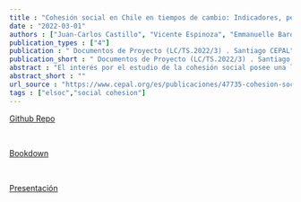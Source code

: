 ```yaml
---
title : "Cohesión social en Chile en tiempos de cambio: Indicadores, perfiles y factores asociados"
date : "2022-03-01"
authors : ["Juan-Carlos Castillo", "Vicente Espinoza", "Emmanuelle Barozet"]
publication_types : ["4"]
publication : " Documentos de Proyecto (LC/TS.2022/3) . Santiago CEPAL"
publication_short : " Documentos de Proyecto (LC/TS.2022/3) . Santiago CEPAL"
abstract : "El interés por el estudio de la cohesión social posee una larga trayectoria tanto académica como así también desde el estado y de organizaciones con interés público. La cohesión social aparece como una aspiración normativa de una sociedad mejor, vinculada a conceptos como lazos sociales de calidad, pertenencia, y confianza en los demás y en el estado. Se asume también que un estado de adecuada cohesión social es producto de condiciones estructurales y políticas que apunten a mayor igualdad, integración y oportunidades, por lo cual muchas veces se refiere a ella como un horizonte o una consecuencia de buenas políticas sociales. Sin duda este horizonte normativo reaparece con fuerza en tiempos caracterizados por crisis económica producto de la pandemia, polarización política, y la extrema concentración de ingreso y privilegios que caracteriza las sociedades actuales y donde el caso Chileno claramente no es una excepción. El renovado interés por la cohesión social nos lleva necesariamente a volver sobre su definición, sus alcances y su medición. Si bien existen muchas diferencias en las aproximaciones y definiciones en este tema, en los últimos años surge una convergencia hacia el carácter multidimensional de la cohesión social, que incorpora elementos como relaciones sociales de igualdad, sentido de pertenencia y orientación hacia el bien común. Partiendo desde una definición de cohesión social de la CEPAL (2021), este reporte de investigación presenta inicialmente una propuesta de indicadores de cohesión social basada en la Encuesta Longitudinal Social de Chile - ELSOC 2016-2020, producida por COES. El carácter longitudinal-panel de esta encuesta nos permite realizar posteriormente un análisis de los cambios ocurridos en nueve indicadores de cohesión social en Chile entre los años 2016 y 2020. Finalmente, se presenta una propuesta de tres perfiles de cohesión social en la sociedad chilena así como también su caracterización socioeconómica y regional."
abstract_short : ""
url_source : "https://www.cepal.org/es/publicaciones/47735-cohesion-social-chile-tiempos-cambio-indicadores-perfiles-factores-asociados"
tags : ["elsoc","social cohesion"]
---
```

[Github Repo](https://github.com/ocscoes/cohesion-cepal)

<br>

[Bookdown](https://cohesion-cepal.netlify.app/)

<br>

[Presentación](https://jc-castillo.com/publication/2022-01-01_presentacion_cohesio/)
